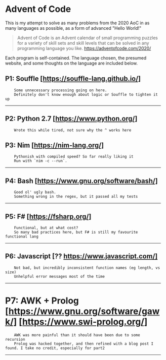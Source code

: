 # Advent of Code
This is my attempt to solve as many problems from the 2020 AoC in as many languages as possible, as a form of advanced "Hello World!"

> Advent of Code is an Advent calendar of small programming puzzles for a variety of skill sets and skill levels that can be solved in any programming language you like.
https://adventofcode.com/2020/

Each program is self-contained. The language chosen, the presumed website, and some thoughts on the language are included below.

## P1: Souffle [https://souffle-lang.github.io/]
        Some unnecessary processing going on here.
        Definitely don't know enough about logic or Souffle to tighten it up
---

## P2: Python 2.7 [https://www.python.org/]
        Wrote this while tired, not sure why the ^ works here


## P3: Nim [https://nim-lang.org/]
        Pythonish with compiled speed? So far really liking it
        Run with `nim -c --run`.
---

## P4: Bash [https://www.gnu.org/software/bash/]
        Good ol' ugly bash.
        Something wrong in the regex, but it passed all my tests
---

## P5: F# [https://fsharp.org/]
        Functional, but at what cost?
        So many bad practices here, but F# is still my favourite functional lang
---
 
## P6: Javascript [?? https://www.javascript.com/]
        Not bad, but incredibly inconsistent function names (eg length, vs size)
        Unhelpful error messages most of the time
---

# P7: AWK + Prolog [https://www.gnu.org/software/gawk/] [https://www.swi-prolog.org/]
        AWK was more painful than it should have been due to some recursion
        Prolog was hacked together, and then refined with a blog post I found. I take no credit, especially for part2
---


